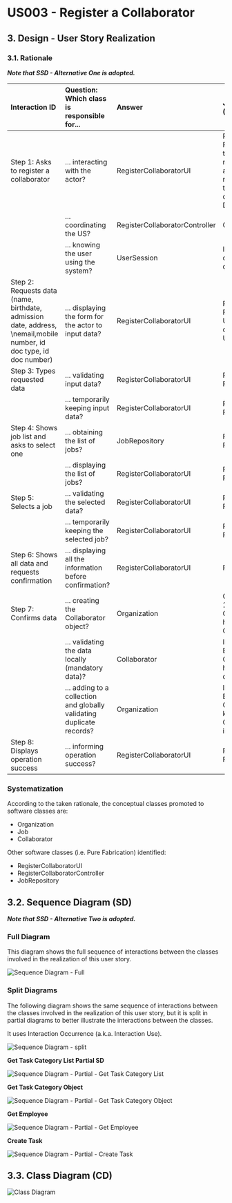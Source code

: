 # US003 - Register a Collaborator

## 3. Design - User Story Realization

### 3.1. Rationale

_**Note that SSD - Alternative One is adopted.**_

| Interaction ID                                                                                                          | Question: Which class is responsible for...                           | Answer                         | Justification (with patterns)                                                                                 |
|:------------------------------------------------------------------------------------------------------------------------|:----------------------------------------------------------------------|:-------------------------------|:--------------------------------------------------------------------------------------------------------------|
| Step 1: Asks to register a collaborator 		                                                                              | 	... interacting with the actor?                                      | RegisterCollaboratorUI         | Pure Fabrication: there is no reason to assign this responsibility to any existing class in the Domain Model. |
| 			  		                                                                                                                 | 	... coordinating the US?                                             | RegisterCollaboratorController | Controller                                                                                                    |
| 			  		                                                                                                                 | ... knowing the user using the system?                                | UserSession                    | IE: cf. A&A component documentation.                                                                          |
| Step 2: Requests data (name, birthdate, admission date, address, \nemail,mobile number, id doc type, id doc number)  		 | 	... displaying the form for the actor to input data?						           | RegisterCollaboratorUI         | Pure Fabrication: User will insert data on the User Interface.                                                |
| Step 3: Types requested data  		                                                                                        | 	... validating input data?                                           | RegisterCollaboratorUI         | Pure Fabrication                                                                                              |
|                                                                                                                         | ... temporarily keeping input data?                                   | RegisterCollaboratorUI         | Pure Fabrication                                                                                              |
| Step 4: Shows job list and asks to select one  		                                                                       | 	... obtaining the list of jobs?                                      | JobRepository                  | Pure Fabrication                                                                                              |
|                                                                                                                         | ... displaying the list of jobs?                                      | RegisterCollaboratorUI         | Pure Fabrication                                                                                              |
| Step 5: Selects a job  		                                                                                               | 	... validating the selected data?                                    | RegisterCollaboratorUI         | Pure Fabrication                                                                                              |
|                                                                                                                         | ... temporarily keeping the selected job?                             | RegisterCollaboratorUI         | Pure Fabrication                                                                                              |
| Step 6: Shows all data and requests confirmation  		                                                                    | ... displaying all the information before confirmation?							        | RegisterCollaboratorUI         | PureFabrication                                                                                               |              
| Step 7: Confirms data  		                                                                                               | 	... creating the Collaborator object?                                | Organization                   | Creator (Rule 1): in the DM Organization has Collaborators.                                                   | 
| 			  		                                                                                                                 | 	... validating the data locally (mandatory data)?                    | Collaborator                   | Information Expert: Collaborator has its own data                                                             |                                                                                    | 
|                                                                                                                         | ... adding to a collection and globally validating duplicate records? | Organization                   | Information Expert: Organization knows all its Collaborator instances.                                        |
| Step 8: Displays operation success  		                                                                                  | 	... informing operation success?                                     | RegisterCollaboratorUI         | Pure Fabrication                                                                                              | 

### Systematization ##

According to the taken rationale, the conceptual classes promoted to software classes are:

* Organization
* Job
* Collaborator

Other software classes (i.e. Pure Fabrication) identified:

* RegisterCollaboratorUI
* RegisterCollaboratorController
* JobRepository

## 3.2. Sequence Diagram (SD)

_**Note that SSD - Alternative Two is adopted.**_

### Full Diagram

This diagram shows the full sequence of interactions between the classes involved in the realization of this user story.

![Sequence Diagram - Full](svg/us003-sequence-diagram.svg)

### Split Diagrams

The following diagram shows the same sequence of interactions between the classes involved in the realization of this
user story, but it is split in partial diagrams to better illustrate the interactions between the classes.

It uses Interaction Occurrence (a.k.a. Interaction Use).

![Sequence Diagram - split](svg/us006-sequence-diagram-split.svg)

**Get Task Category List Partial SD**

![Sequence Diagram - Partial - Get Task Category List](svg/us006-sequence-diagram-partial-get-task-category-list.svg)

**Get Task Category Object**

![Sequence Diagram - Partial - Get Task Category Object](svg/us006-sequence-diagram-partial-get-task-category.svg)

**Get Employee**

![Sequence Diagram - Partial - Get Employee](svg/us006-sequence-diagram-partial-get-employee.svg)

**Create Task**

![Sequence Diagram - Partial - Create Task](svg/us006-sequence-diagram-partial-create-task.svg)

## 3.3. Class Diagram (CD)

![Class Diagram](svg/us003-class-diagram.svg)